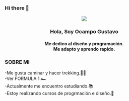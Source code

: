 ### Hi there 👋
<div class="header" align="center">
  <img src="https://media1.giphy.com/media/v1.Y2lkPTc5MGI3NjExczQ1ajgwNDQ3ODg2ZmZxN2I3cWJtcG10aTA0bjh1d3l3OGp4MHZoMyZlcD12MV9pbnRlcm5hbF9naWZfYnlfaWQmY3Q9Zw/qgQUggAC3Pfv687qPC/giphy.gif">
  <h3>Hola, Soy Ocampo Gustavo</h3>
  <h4>Me dedico al diseño y programación.<br>Me adapto y aprendo rapido.</h4>
</div>

### SOBRE MI
-Me gusta caminar y hacer trekking.🚶‍♂️<br>
-Ver FORMULA 1.🏎️<br>
-Actualmente me encuentro estudiando.📚<br>
-Estoy realizando cursos de progrmación e diseño.📖<br>

<!--
**GustyOcampo/GustyOcampo** is a ✨ _special_ ✨ repository because its `README.md` (this file) appears on your GitHub profile.

Here are some ideas to get you started:

- 🔭 I’m currently working on ...
- 🌱 I’m currently learning ...
- 👯 I’m looking to collaborate on ...
- 🤔 I’m looking for help with ...
- 💬 Ask me about ...
- 📫 How to reach me: ...
- 😄 Pronouns: ...
- ⚡ Fun fact: ...
-->
